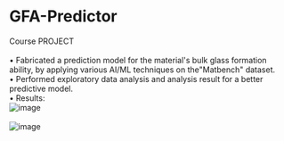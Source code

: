 # GFA-Predictor
Course PROJECT
<br>
<br>
• Fabricated a prediction model for the material's bulk glass formation ability, by applying various AI/ML techniques on the"Matbench" dataset.
<br>
• Performed exploratory data analysis and analysis result for a better predictive model.
<br>
• Results:
<br>
![image](https://user-images.githubusercontent.com/76251309/233313599-de9d3776-c56f-440c-9084-dc4dcd654368.png)
<br><br>
![image](https://user-images.githubusercontent.com/76251309/233313692-c62bf87d-bd2a-4806-b989-27076dece699.png)
